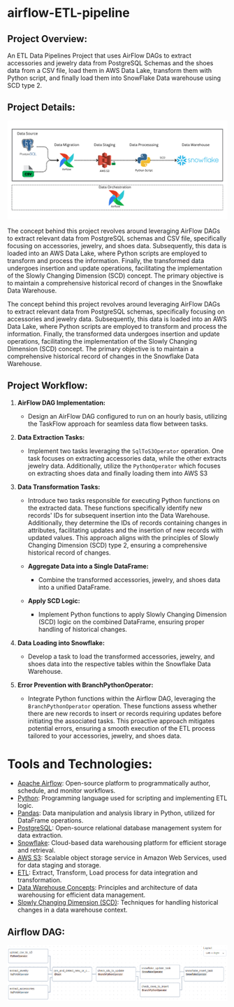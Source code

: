 # airflow-ETL-pipeline

## Project Overview:

An ETL Data Pipelines Project that uses AirFlow DAGs to extract accessories and jewelry data from PostgreSQL Schemas and the shoes data from a CSV file, load them in AWS Data Lake, transform them with Python script, and finally load them into SnowFlake Data warehouse using SCD type 2.

## Project Details:

![New Project](Dataflow_Architecture.png)


The concept behind this project revolves around leveraging AirFlow DAGs to extract relevant data from PostgreSQL schemas and CSV file, specifically focusing on accessories, jewelry, and shoes data. Subsequently, this data is loaded into an AWS Data Lake, where Python scripts are employed to transform and process the information. Finally, the transformed data undergoes insertion and update operations, facilitating the implementation of the Slowly Changing Dimension (SCD) concept. The primary objective is to maintain a comprehensive historical record of changes in the Snowflake Data Warehouse.

The concept behind this project revolves around leveraging AirFlow DAGs to extract relevant data from PostgreSQL schemas, specifically focusing on accessories and jewelry data. Subsequently, this data is loaded into an AWS Data Lake, where Python scripts are employed to transform and process the information. Finally, the transformed data undergoes insertion and update operations, facilitating the implementation of the Slowly Changing Dimension (SCD) concept. The primary objective is to maintain a comprehensive historical record of changes in the Snowflake Data Warehouse.


## Project Workflow:

1. **AirFlow DAG Implementation:**
   - Design an AirFlow DAG configured to run on an hourly basis, utilizing the TaskFlow approach for seamless data flow between tasks.

2. **Data Extraction Tasks:**
   - Implement two tasks leveraging the `SqlToS3Operator` operation. One task focuses on extracting accessories data, while the other extracts jewelry data. Additionally, utilize the `PythonOperator` which focuses on extracting shoes data and finally loading them into AWS S3

3. **Data Transformation Tasks:**
   - Introduce two tasks responsible for executing Python functions on the extracted data. These functions specifically identify new records' IDs for subsequent insertion into the Data Warehouse. Additionally, they determine the IDs of records containing changes in attributes, facilitating updates and the insertion of new records with updated values. This approach aligns with the principles of Slowly Changing Dimension (SCD) type 2, ensuring a comprehensive historical record of changes.

   - **Aggregate Data into a Single DataFrame:**
     - Combine the transformed accessories, jewelry, and shoes data into a unified DataFrame.

   - **Apply SCD Logic:**
     - Implement Python functions to apply Slowly Changing Dimension (SCD) logic on the combined DataFrame, ensuring proper handling of historical changes.

4. **Data Loading into Snowflake:**
   - Develop a task to load the transformed accessories, jewelry, and shoes data into the respective tables within the Snowflake Data Warehouse.

5. **Error Prevention with BranchPythonOperator:**
   - Integrate Python functions within the Airflow DAG, leveraging the `BranchPythonOperator` operation. These functions assess whether there are new records to insert or records requiring updates before initiating the associated tasks. This proactive approach mitigates potential errors, ensuring a smooth execution of the ETL process tailored to your accessories, jewelry, and shoes data.


# Tools and Technologies:

- [Apache Airflow](https://airflow.apache.org/): Open-source platform to programmatically author, schedule, and monitor workflows.
- [Python](https://www.python.org/): Programming language used for scripting and implementing ETL logic.
- [Pandas](https://pandas.pydata.org/): Data manipulation and analysis library in Python, utilized for DataFrame operations.
- [PostgreSQL](https://www.postgresql.org/): Open-source relational database management system for data extraction.
- [Snowflake](https://www.snowflake.com/): Cloud-based data warehousing platform for efficient storage and retrieval.
- [AWS S3](https://aws.amazon.com/s3/): Scalable object storage service in Amazon Web Services, used for data staging and storage.
- [ETL](https://en.wikipedia.org/wiki/Extract,_transform,_load): Extract, Transform, Load process for data integration and transformation.
- [Data Warehouse Concepts](https://en.wikipedia.org/wiki/Data_warehouse): Principles and architecture of data warehousing for efficient data management.
- [Slowly Changing Dimension (SCD)](https://en.wikipedia.org/wiki/Slowly_changing_dimension): Techniques for handling historical changes in a data warehouse context.


## Airflow DAG:
![Dag](DAG.png)
